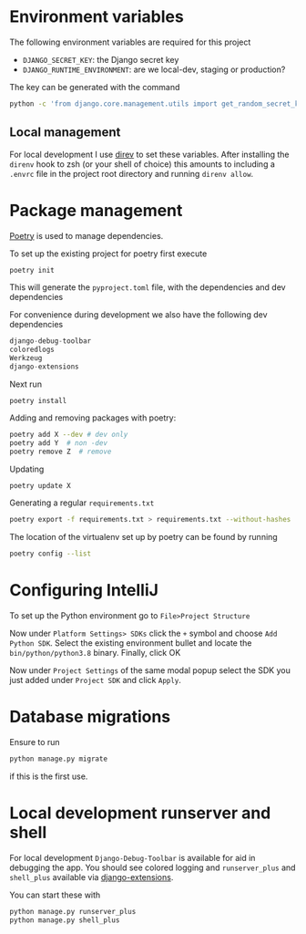 # Environment variables

The following environment variables are required for this project

- `DJANGO_SECRET_KEY`: the Django secret key
- `DJANGO_RUNTIME_ENVIRONMENT`: are we local-dev, staging or production?

The key can be generated with the command

```bash
python -c 'from django.core.management.utils import get_random_secret_key; print(get_random_secret_key())'
```
## Local management

For local development I use [direv](https://direnv.net/) to set these variables. 
After installing the `direnv` hook to zsh (or your shell of choice) this amounts to including 
a `.envrc` file in the project root directory and running `direnv allow`.

# Package management

[Poetry](https://python-poetry.org/docs/) is used to manage dependencies.

To set up the existing project for poetry first execute

```python
poetry init
```

This will generate the `pyproject.toml` file, with the dependencies and dev dependencies

For convenience during development we also have the following dev dependencies

```python
django-debug-toolbar
coloredlogs
Werkzeug
django-extensions
```

Next run 

```
poetry install
```

Adding and removing packages with poetry:

```bash
poetry add X --dev # dev only
poetry add Y  # non -dev
poetry remove Z  # remove
```

Updating

```bash
poetry update X
```

Generating a regular `requirements.txt`

```bash
poetry export -f requirements.txt > requirements.txt --without-hashes
```

The location of the virtualenv set up by poetry can be found by running

```bash
poetry config --list 
```

# Configuring IntelliJ

To set up the Python environment go to `File>Project Structure`

Now under `Platform Settings> SDKs` click the `+` symbol and choose `Add Python SDK`.
Select the existing environment bullet and locate the `bin/python/python3.8` binary. 
Finally, click OK

Now under `Project Settings` of the same modal popup select the SDK you just added 
under `Project SDK` and click `Apply`.

# Database migrations

Ensure to run

```bash
python manage.py migrate
```

if this is the first use.


# Local development runserver and shell

For local development `Django-Debug-Toolbar` is available for aid in debugging the app.
You should see colored logging and `runserver_plus` and `shell_plus` available
via [django-extensions](https://django-extensions.readthedocs.io/). 

You can start these with

```bash
python manage.py runserver_plus
python manage.py shell_plus
```

